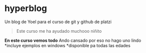 # hyperblog
Un blog de Yoel para el curso de git y github de platzi
>Este curso me ha ayudado muchooo
>niñito

**En este curso vemos todo** Ando cansado por eso no hago uno lindo
*incluye ejemplos en windows
*disponible pa todas las edades